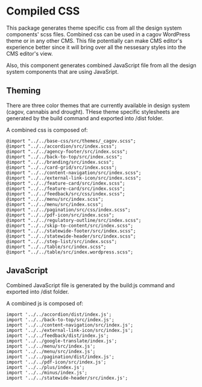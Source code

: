 # Compiled CSS

This package generates theme specific css from all the design system components' scss files. Combined css can be used in a cagov WordPress theme or in any other CMS. This file potentially can make CMS editor's experience better since it will bring over all the nessesary styles into the CMS editor's view. 

Also, this component generates combined JavaScript file from all the design system components that are using JavaSript.


## Theming

There are three color themes that are currently available in design system (cagov, cannabis and drought). THese theme specific stylesheets are generated by the build command and exported into /dist folder.

A combined css is composed of:

```
@import "../../base-css/src/themes/_cagov.scss";
@import "../../accordion/src/index.scss";
@import "../../agency-footer/src/index.scss";
@import "../../back-to-top/src/index.scss";
@import "../../branding/src/index.scss";
@import "../../card-grid/src/index.scss";
@import "../../content-navigation/src/index.scss";
@import "../../external-link-icon/src/index.scss";
@import "../../feature-card/src/index.scss";
@import "../../feature-card/src/index.scss";
@import "../../feedback/src/css/index.scss";
@import "../../menu/src/index.scss";
@import "../../menu/src/index.scss";
@import "../../pagination/src/css/index.scss";
@import "../../pdf-icon/src/index.scss";
@import "../../regulatory-outline/src/index.scss";
@import "../../skip-to-content/src/index.scss";
@import "../../statewide-footer/src/index.scss";
@import "../../statewide-header/src/index.scss";
@import "../../step-list/src/index.scss";
@import "../../table/src/index.scss";
@import "../../table/src/index.wordpress.scss";

```

## JavaScript

Combined JavaScript file is generated by the build:js command and exported into /dist folder.

A combined js is composed of:

```
import '../../accordion/dist/index.js';
import '../../back-to-top/src/index.js';
import '../../content-navigation/src/index.js';
import '../../external-link-icon/src/index.js';
import '../../feedback/dist/index.js';
import '../../google-translate/index.js';
import '../../menu/src/index.js';
import '../../menu/src/index.js';
import '../../pagination/dist/index.js';
import '../../pdf-icon/src/index.js';
import '../../plus/index.js';
import '../../minus/index.js';
import '../../statewide-header/src/index.js';

```



